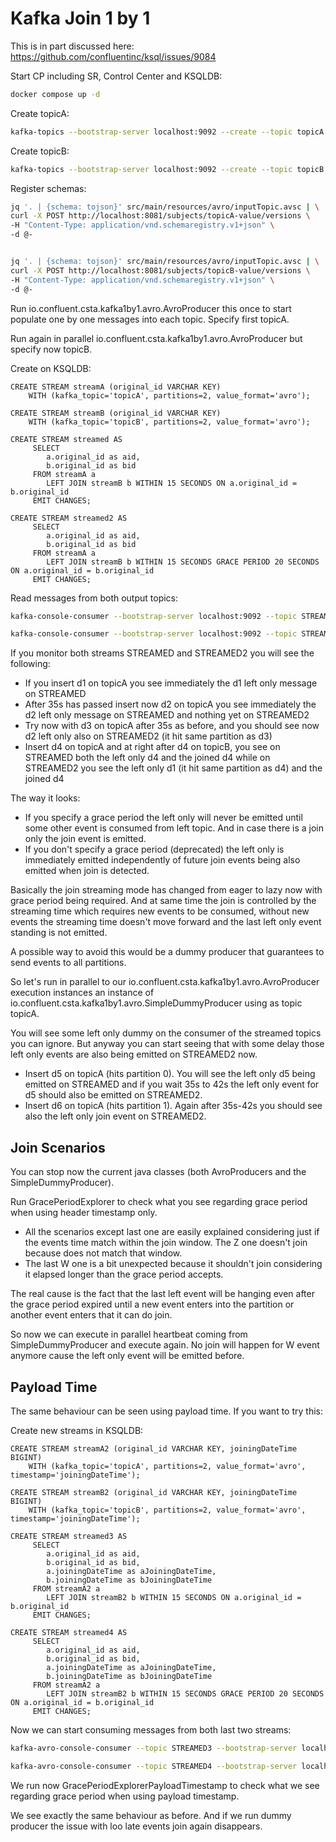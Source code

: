 # Kafka Join 1 by 1

This is in part discussed here: https://github.com/confluentinc/ksql/issues/9084

Start CP including SR, Control Center and KSQLDB:

```bash
docker compose up -d
```

Create topicA:

```bash
kafka-topics --bootstrap-server localhost:9092 --create --topic topicA --partitions 2 --replication-factor 1
```

Create topicB:

```bash
kafka-topics --bootstrap-server localhost:9092 --create --topic topicB --partitions 2 --replication-factor 1
```

Register schemas:

```bash
jq '. | {schema: tojson}' src/main/resources/avro/inputTopic.avsc | \
curl -X POST http://localhost:8081/subjects/topicA-value/versions \
-H "Content-Type: application/vnd.schemaregistry.v1+json" \
-d @-


jq '. | {schema: tojson}' src/main/resources/avro/inputTopic.avsc | \
curl -X POST http://localhost:8081/subjects/topicB-value/versions \
-H "Content-Type: application/vnd.schemaregistry.v1+json" \
-d @-
```

Run io.confluent.csta.kafka1by1.avro.AvroProducer this once to start populate one by one messages into each topic.
Specify first topicA.

Run again in parallel io.confluent.csta.kafka1by1.avro.AvroProducer but specify now topicB.

Create on KSQLDB:

```
CREATE STREAM streamA (original_id VARCHAR KEY)
    WITH (kafka_topic='topicA', partitions=2, value_format='avro');
```

```
CREATE STREAM streamB (original_id VARCHAR KEY)
    WITH (kafka_topic='topicB', partitions=2, value_format='avro');
```

```
CREATE STREAM streamed AS
     SELECT 
        a.original_id as aid,
        b.original_id as bid
     FROM streamA a
        LEFT JOIN streamB b WITHIN 15 SECONDS ON a.original_id = b.original_id
     EMIT CHANGES;
```

```     
CREATE STREAM streamed2 AS
     SELECT 
        a.original_id as aid,
        b.original_id as bid
     FROM streamA a
        LEFT JOIN streamB b WITHIN 15 SECONDS GRACE PERIOD 20 SECONDS ON a.original_id = b.original_id
     EMIT CHANGES;
```

Read messages from both output topics:

```bash
kafka-console-consumer --bootstrap-server localhost:9092 --topic STREAMED --from-beginning --property print.timestamp=true --property print.key=true --property print.value=true
```

```bash
kafka-console-consumer --bootstrap-server localhost:9092 --topic STREAMED2 --from-beginning --property print.timestamp=true --property print.key=true --property print.value=true
```

If you monitor both streams STREAMED and STREAMED2 you will see the following:

- If you insert d1 on topicA you see immediately the d1 left only message on STREAMED
- After 35s has passed insert now d2 on topicA you see immediately the d2 left only
  message on STREAMED and nothing yet on STREAMED2
- Try now with d3 on topicA after 35s as before, and you should see now d2 left only also on STREAMED2 (it
  hit same partition as d3)
- Insert d4 on topicA and at right after d4 on topicB, you see on
  STREAMED both the left only d4 and the joined d4 while on STREAMED2 you see the left only d1 (it hit same partition as
  d4) and the joined d4

The way it looks:

- If you specify a grace period the left only will never be emitted until some other event is consumed from left topic.
  And in case there is a join only the join event is emitted.
- If you don't specify a grace period (deprecated) the left only is immediately emitted independently of future join
  events being also emitted when join is detected.

Basically the join streaming mode has changed from eager to lazy now with grace period being required.
And at same time the join is controlled by the streaming time which requires new events to be consumed, without new
events the streaming time doesn't move forward and the last left only event standing is not emitted.

A possible way to avoid this would be a dummy producer that guarantees to send events to all partitions.

So let's run in parallel to our io.confluent.csta.kafka1by1.avro.AvroProducer execution instances an instance of
io.confluent.csta.kafka1by1.avro.SimpleDummyProducer using as topic topicA.

You will see some left only dummy on the consumer of the streamed topics you can ignore. But anyway you can start seeing
that with some delay those left only events are also being emitted on STREAMED2 now.

- Insert d5 on topicA (hits partition 0). You will see the left only d5 being emitted on STREAMED and if you wait 35s 
to 42s the left only event for d5 should also be emitted on STREAMED2.
- Insert d6 on topicA (hits partition 1). Again after 35s-42s you should see also the left only join event on 
  STREAMED2.

## Join Scenarios

You can stop now the current java classes (both AvroProducers and the SimpleDummyProducer).

Run GracePeriodExplorer to check what you see regarding grace period when using header timestamp only.

- All the scenarios except last one are easily explained considering just if the events time match within the join
  window. The Z one doesn't join because does not match that window.
- The last W one is a bit unexpected because it shouldn't join considering it elapsed longer than the grace period
  accepts. 

The real cause is the fact that the last left event will be hanging even after the grace period expired until a new
event enters into the partition or another event enters that it can do join.

So now we can execute in parallel heartbeat coming from SimpleDummyProducer and execute again.
No join will happen for W event anymore cause the left only event will be emitted before.

## Payload Time

The same behaviour can be seen using payload time. If you want to try this:

Create new streams in KSQLDB:

```
CREATE STREAM streamA2 (original_id VARCHAR KEY, joiningDateTime BIGINT)
    WITH (kafka_topic='topicA', partitions=2, value_format='avro', timestamp='joiningDateTime');
```

```
CREATE STREAM streamB2 (original_id VARCHAR KEY, joiningDateTime BIGINT)
    WITH (kafka_topic='topicB', partitions=2, value_format='avro', timestamp='joiningDateTime');
```

```
CREATE STREAM streamed3 AS
     SELECT 
        a.original_id as aid,
        b.original_id as bid,
        a.joiningDateTime as aJoiningDateTime,
        b.joiningDateTime as bJoiningDateTime
     FROM streamA2 a
        LEFT JOIN streamB2 b WITHIN 15 SECONDS ON a.original_id = b.original_id
     EMIT CHANGES;
```

```     
CREATE STREAM streamed4 AS
     SELECT 
        a.original_id as aid,
        b.original_id as bid,
        a.joiningDateTime as aJoiningDateTime,
        b.joiningDateTime as bJoiningDateTime
     FROM streamA2 a
        LEFT JOIN streamB2 b WITHIN 15 SECONDS GRACE PERIOD 20 SECONDS ON a.original_id = b.original_id
     EMIT CHANGES;
```

Now we can start consuming messages from both last two streams:

```bash
kafka-avro-console-consumer --topic STREAMED3 --bootstrap-server localhost:9092 --property schema.registry.url=http://127.0.0.1:8081 --from-beginning
```

```bash
kafka-avro-console-consumer --topic STREAMED4 --bootstrap-server localhost:9092 --property schema.registry.url=http://127.0.0.1:8081 --from-beginning
```

We run now GracePeriodExplorerPayloadTimestamp to check what we see regarding grace period when using payload timestamp.

We see exactly the same behaviour as before. And if we run dummy producer the issue with loo late events join again 
disappears.